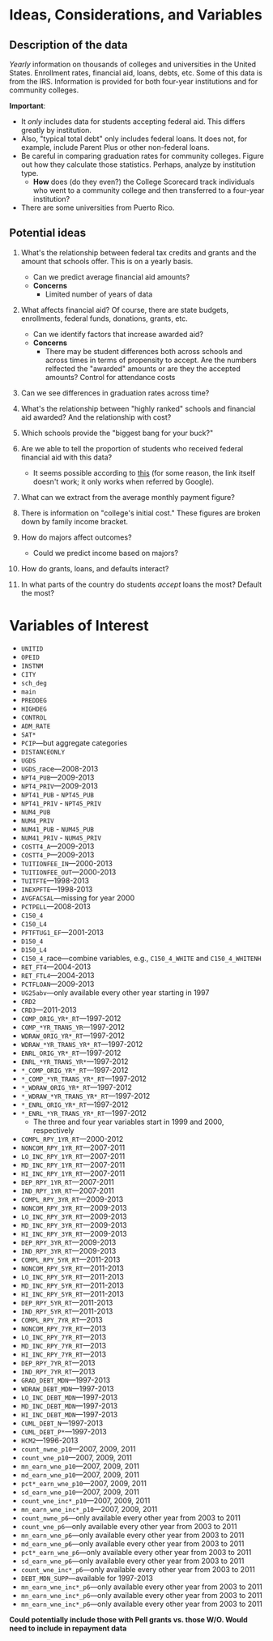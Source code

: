 # Ideas, Considerations, and Variables

## Description of the data

*Yearly* information on thousands of colleges and universities in the United
States. Enrollment rates, financial aid, loans, debts, etc. Some of this data
is from the IRS. Information is provided for both four-year institutions and
for community colleges.

**Important**:

* It *only* includes data for students accepting federal aid. This
  differs greatly by institution.
* Also, "typical total debt" only includes federal loans. It does not, for
  example, include Parent Plus or other non-federal loans.
* Be careful in comparing graduation rates for community colleges. Figure out
  how they calculate those statistics. Perhaps, analyze by institution type.
    * **How** does (do they even?) the College Scorecard track individuals who
      went to a community college and then transferred to a four-year
      institution?
* There are some universities from Puerto Rico.

## Potential ideas

1. What's the relationship between federal tax credits and grants and the
   amount that schools offer. This is on a yearly basis.

    * Can we predict average financial aid amounts?
    * **Concerns**
        * Limited number of years of data

2. What affects financial aid? Of course, there are state budgets, enrollments,
   federal funds, donations, grants, etc.

    * Can we identify factors that increase awarded aid?
    * **Concerns**
        * There may be student differences both across schools and across times
          in terms of propensity to accept. Are the numbers relfected the
          "awarded" amounts or are they the accepted amounts? Control for
          attendance costs

3. Can we see differences in graduation rates across time?

4. What's the relationship between "highly ranked" schools and financial aid
   awarded? And the relationship with cost?

5. Which schools provide the "biggest bang for your buck?"

6. Are we able to tell the proportion of students who received federal
   financial aid with this data?

    * It seems possible according to
      [this](http://www.readingeagle.com/news/article/crunching-college-data-college-scorecard-gets-graded-by-berks-universities)
      (for some reason, the link itself doesn't work; it only works when
      referred by Google).

7. What can we extract from the average monthly payment figure?

8. There is information on "college's initial cost." These figures are broken
   down by family income bracket.

9. How do majors affect outcomes?

    * Could we predict income based on majors?

10. How do grants, loans, and defaults interact?

11. In what parts of the country do students *accept* loans the most? Default
    the most?

# Variables of Interest

* `UNITID`
* `OPEID`
* `INSTNM`
* `CITY`
* `sch_deg`
* `main`
* `PREDDEG`
* `HIGHDEG`
* `CONTROL`
* `ADM_RATE`
* `SAT*`
* `PCIP`&mdash;but aggregate categories
* `DISTANCEONLY`
* `UGDS`
* `UGDS_`race&mdash;2008-2013
* `NPT4_PUB`&mdash;2009-2013
* `NPT4_PRIV`&mdash;2009-2013
* `NPT41_PUB` - `NPT45_PUB`
* `NPT41_PRIV` - `NPT45_PRIV`
* `NUM4_PUB`
* `NUM4_PRIV`
* `NUM41_PUB` - `NUM45_PUB`
* `NUM41_PRIV` - `NUM45_PRIV`
* `COSTT4_A`&mdash;2009-2013
* `COSTT4_P`&mdash;2009-2013
* `TUITIONFEE_IN`&mdash;2000-2013
* `TUITIONFEE_OUT`&mdash;2000-2013
* `TUITFTE`&mdash;1998-2013
* `INEXPFTE`&mdash;1998-2013
* `AVGFACSAL`&mdash;missing for year 2000
* `PCTPELL`&mdash;2008-2013
* `C150_4`
* `C150_L4`
* `PFTFTUG1_EF`&mdash;2001-2013
* `D150_4`
* `D150_L4`
* `C150_4_`race&mdash;combine variables, e.g., `C150_4_WHITE` and `C150_4_WHITENH`
* `RET_FT4`&mdash;2004-2013
* `RET_FTL4`&mdash;2004-2013
* `PCTFLOAN`&mdash;2009-2013
* `UG25abv`&mdash;only available every other year starting in 1997
* `CRD2`
* `CRD3`&mdash;2011-2013
* `COMP_ORIG_YR*_RT`&mdash;1997-2012
* `COMP_*YR_TRANS_YR`&mdash;1997-2012
* `WDRAW_ORIG_YR*_RT`&mdash;1997-2012
* `WDRAW_*YR_TRANS_YR*_RT`&mdash;1997-2012
* `ENRL_ORIG_YR*_RT`&mdash;1997-2012
* `ENRL_*YR_TRANS_YR*`&mdash;1997-2012
* `*_COMP_ORIG_YR*_RT`&mdash;1997-2012
* `*_COMP_*YR_TRANS_YR*_RT`&mdash;1997-2012
* `*_WDRAW_ORIG_YR*_RT`&mdash;1997-2012
* `*_WDRAW_*YR_TRANS_YR*_RT`&mdash;1997-2012
* `*_ENRL_ORIG_YR*_RT`&mdash;1997-2012
* `*_ENRL_*YR_TRANS_YR*_RT`&mdash;1997-2012
    * The three and four year variables start in 1999 and 2000, respectively
* `COMPL_RPY_1YR_RT`&mdash;2000-2012
* `NONCOM_RPY_1YR_RT`&mdash;2007-2011
* `LO_INC_RPY_1YR_RT`&mdash;2007-2011
* `MD_INC_RPY_1YR_RT`&mdash;2007-2011
* `HI_INC_RPY_1YR_RT`&mdash;2007-2011
* `DEP_RPY_1YR_RT`&mdash;2007-2011
* `IND_RPY_1YR_RT`&mdash;2007-2011
* `COMPL_RPY_3YR_RT`&mdash;2009-2013
* `NONCOM_RPY_3YR_RT`&mdash;2009-2013
* `LO_INC_RPY_3YR_RT`&mdash;2009-2013
* `MD_INC_RPY_3YR_RT`&mdash;2009-2013
* `HI_INC_RPY_3YR_RT`&mdash;2009-2013
* `DEP_RPY_3YR_RT`&mdash;2009-2013
* `IND_RPY_3YR_RT`&mdash;2009-2013
* `COMPL_RPY_5YR_RT`&mdash;2011-2013
* `NONCOM_RPY_5YR_RT`&mdash;2011-2013
* `LO_INC_RPY_5YR_RT`&mdash;2011-2013
* `MD_INC_RPY_5YR_RT`&mdash;2011-2013
* `HI_INC_RPY_5YR_RT`&mdash;2011-2013
* `DEP_RPY_5YR_RT`&mdash;2011-2013
* `IND_RPY_5YR_RT`&mdash;2011-2013
* `COMPL_RPY_7YR_RT`&mdash;2013
* `NONCOM_RPY_7YR_RT`&mdash;2013
* `LO_INC_RPY_7YR_RT`&mdash;2013
* `MD_INC_RPY_7YR_RT`&mdash;2013
* `HI_INC_RPY_7YR_RT`&mdash;2013
* `DEP_RPY_7YR_RT`&mdash;2013
* `IND_RPY_7YR_RT`&mdash;2013
* `GRAD_DEBT_MDN`&mdash;1997-2013
* `WDRAW_DEBT_MDN`&mdash;1997-2013
* `LO_INC_DEBT_MDN`&mdash;1997-2013
* `MD_INC_DEBT_MDN`&mdash;1997-2013
* `HI_INC_DEBT_MDN`&mdash;1997-2013
* `CUML_DEBT_N`&mdash;1997-2013
* `CUML_DEBT_P*`&mdash;1997-2013
* `HCM2`&mdash;1996-2013
* `count_nwne_p10`&mdash;2007, 2009, 2011
* `count_wne_p10`&mdash;2007, 2009, 2011
* `mn_earn_wne_p10`&mdash;2007, 2009, 2011
* `md_earn_wne_p10`&mdash;2007, 2009, 2011
* `pct*_earn_wne_p10`&mdash;2007, 2009, 2011
* `sd_earn_wne_p10`&mdash;2007, 2009, 2011
* `count_wne_inc*_p10`&mdash;2007, 2009, 2011
* `mn_earn_wne_inc*_p10`&mdash;2007, 2009, 2011
* `count_nwne_p6`&mdash;only available every other year from 2003 to 2011
* `count_wne_p6`&mdash;only available every other year from 2003 to 2011
* `mn_earn_wne_p6`&mdash;only available every other year from 2003 to 2011
* `md_earn_wne_p6`&mdash;only available every other year from 2003 to 2011
* `pct*_earn_wne_p6`&mdash;only available every other year from 2003 to 2011
* `sd_earn_wne_p6`&mdash;only available every other year from 2003 to 2011
* `count_wne_inc*_p6`&mdash;only available every other year from 2003 to 2011
* `DEBT_MDN_SUPP`&mdash;available for 1997-2013
* `mn_earn_wne_inc*_p6`&mdash;only available every other year from 2003 to 2011
* `mn_earn_wne_inc*_p6`&mdash;only available every other year from 2003 to 2011
* `mn_earn_wne_inc*_p6`&mdash;only available every other year from 2003 to 2011


**Could potentially include those with Pell grants vs. those W/O. Would need to
include in repayment data**
